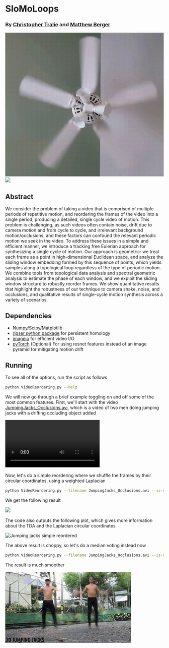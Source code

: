 # SloMoLoops
### By [Christopher Tralie] and [Matthew Berger]

<img src = "Results/Fan_MedianReordered_Close4.gif">


<img src = "http://www.ctralie.com/Research/SloMoLoops/BlockDiagram.svg">

## Abstract

We consider the problem of taking a video that is comprised of multiple periods of repetitive motion, and reordering the frames of the video into a single period, producing a detailed, single cycle video of motion. This problem is challenging, as such videos often contain noise, drift due to camera motion and from cycle to cycle, and irrelevant background motion/occlusions, and these factors can confound the relevant periodic motion we seek in the video. To address these issues in a simple and efficient manner, we introduce a tracking free Eulerian approach for synthesizing a single cycle of motion. Our approach is geometric: we treat each frame as a point in high-dimensional Euclidean space, and analyze the sliding window embedding formed by this sequence of points, which yields samples along a topological loop regardless of the type of periodic motion.  We combine tools from topological data analysis and spectral geometric analysis to estimate the phase of each window, and we exploit the sliding window structure to robustly reorder frames.  We show quantitative results that highlight the robustness of our technique to camera shake, noise, and occlusions, and qualitative results of single-cycle motion synthesis across a variety of scenarios.

## Dependencies
* Numpy/Scipy/Matplotlib
* [ripser python package] for persistent homology
* [imageio] for efficient video I/O
* [pyTorch] (Optional) For using resnet features instead of an image pyramid for mitigating motion drift


## Running
To see all of the options, run the script as follows

~~~~~ bash
python VideoReordering.py --help
~~~~~

We will now go through a brief example toggling on and off some of the most common features.  First, we'll start with the video <a href = "http://www.ctralie.com/Research/SloMoLoops/JumpingJacks_Occlusions.avi">JumpingJacks_Occlusions.avi</a>, which is a video of two men doing jumping jacks with a drifting occluding object added

<video controls>
  <source src='http://www.ctralie.com/Research/SloMoLoops/jumpingjacksbg.ogg' type="video/ogg">
Your browser does not support the video tag.
</video>

Now, let's do a simple reordering where we shuffle the frames by their circular coordinates, using a weighted Laplacian

~~~~~ bash
python VideoReordering.py --filename JumpingJacks_Occlusions.avi --is-simple-reorder --is-weighted-laplacian --show-plots
~~~~~

We get the following result

<img src = "Results/JumpingJacks_Occlusions-reordered-0-simple-weighted-img-0.gif">


The code also outputs the following plot, which gives more information about the TDA and the Laplacian circular coordinates

![Jumping jacks simple reordered](http://www.ctralie.com/Research/SloMoLoops/JumpingJacks_Occlusions-reordered-0-simple-weighted-img-0_CircCoords.svg)


The above result is choppy, so let's do a median voting instead now

~~~~~ bash
python VideoReordering.py --filename JumpingJacks_Occlusions.avi --is-median-reorder --is-weighted-laplacian
~~~~~

The result is much smoother

<img src = "Results/JumpingJacks_Occlusions-reordered-0-median-weighted-img-0.gif">

[Christopher Tralie]: <http://www.ctralie.com>
[Matthew Berger]: <https://matthewberger.github.io/>
[ripser python package]: <https://github.com/ctralie/ripser>
[pyTorch]: <http://pytorch.org/>
[imageio]: <http://imageio.readthedocs.io/en/latest/installation.html>
